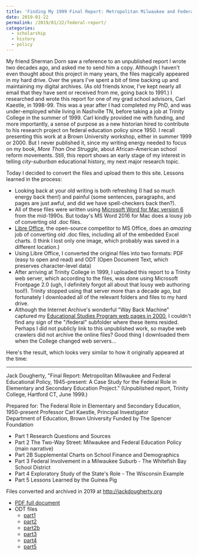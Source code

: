 ```yaml
---
title: 'Finding My 1999 Final Report: Metropolitan Milwaukee and Federal Educational Policy, 1945-present'
date: 2019-01-22
permalink: /2019/01/22/federal-report/
categories:
  - scholarship
  - history
  - policy
---
```

My friend Sherman Dorn saw a reference to an unpublished report I wrote two decades ago, and asked me to send him a copy. Although I haven't even thought about this project in many years, the files magically appeared in my hard drive. Over the years I've spent a bit of time backing up and maintaining my digital archives. (As old friends know, I've kept nearly all email that they have sent or received from me, going back to 1991.) I researched and wrote this report for one of my grad school advisors, Carl Kaestle, in 1998-99. This was a year after I had completed my PhD, and was under-employed while living in Nashville TN, before taking a job at Trinity College in the summer of 1999. Carl kindly provided me with funding, and more importantly, a sense of purpose as a new historian hired to contribute to his research project on federal education policy since 1950. I recall presenting this work at a Brown University workshop, either in summer 1999 or 2000. But I never published it, since my writing energy needed to focus on my book, *More Than One Struggle*, about African-American school reform movements. Still, this report shows an early stage of my interest in telling *city-suburban* educational history, my next major research topic.

Today I decided to convert the files and upload them to this site. Lessons learned in the process:

- Looking back at your old writing is both refreshing (I had so much energy back then!) and painful (some sentences, paragraphs, and pages are just awful, and did we have spell-checkers back then?).
- All of these files were written using [Microsoft Word for Mac version 6](https://en.wikipedia.org/wiki/Microsoft_Office#Mac_versions) from the mid-1990s. But today's MS Word 2016 for Mac does a lousy job of converting old .doc files.
- [Libre Office](https://www.libreoffice.org/), the open-source competitor to MS Office, does an *amazing* job of converting old .doc files, including all of the embedded Excel charts. (I think I lost only one image, which probably was saved in a different location.)
- Using Libre Office, I converted the original files into two formats: PDF (easy to open and read) and ODT (Open Document Text, which preserves character-level data)
- After arriving at Trinity College in 1999, I uploaded this report to a Trinity web server, which according to the files, was done using Microsoft Frontpage 2.0 (ugh, I definitely forgot all about that lousy web authoring tool!). Trinity stopped using that server more than a decade ago, but fortunately I downloaded all of the relevant folders and files to my hard drive.
- Although the Internet Archive's wonderful "Way Back Machine" captured my [Educational Studies Program web pages in 2000](https://web.archive.org/web/20001215154700/http://www.trincoll.edu:80/depts/educ/), I couldn't find any sign of the "/federal" subfolder where these items resided. Perhaps I did not publicly link to this unpublished work, so maybe web crawlers did not archive the online files? Good thing I downloaded them when the College changed web servers...

Here's the result, which looks very similar to how it originally appeared at the time:

---
Jack Dougherty, "Final Report: Metropolitan Milwaukee and Federal Educational Policy, 1945-present: A Case Study for the Federal Role in Elementary and Secondary Education Project." (Unpublished report, Trinity College, Hartford CT, June 1999.)

Prepared for: The Federal Role in Elementary and Secondary Education, 1950-present
Professor Carl Kaestle, Principal Investigator  
Department of Education, Brown University
Funded by The Spencer Foundation

- Part 1 Research Questions and Sources
- Part 2 The Two-Way Street: Milwaukee and Federal Education Policy (main narrative)
- Part 2B Supplemental Charts on School Finance and Demographics
- Part 3 Federal Involvement in a Milwaukee Suburb - The Whitefish Bay School District
- Part 4 Exploratory Study of the State's Role - The Wisconsin Example
- Part 5 Lessons Learned by the Guinea Pig

Files converted and archived in 2019 at
<http://jackdougherty.org>

- [PDF full document](/jack-site/documents/dougherty1999-federal-full.pdf)
- ODT files
  - [part1](/jack-site/documents/dougherty1999-federal-part1.odt)
  - [part2](/jack-site/documents/dougherty1999-federal-part2.odt)
  - [part2b](/jack-site/documents/dougherty1999-federal-part2b.odt)
  - [part3](/jack-site/documents/dougherty1999-federal-part3.odt)
  - [part4](/jack-site/documents/dougherty1999-federal-part4.odt)
  - [part5](/jack-site/documents/dougherty1999-federal-part5.odt)

